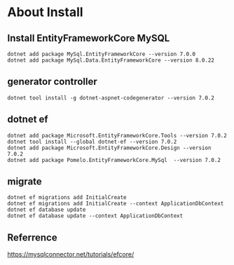 # About Install
## Install EntityFrameworkCore MySQL
```
dotnet add package MySql.EntityFrameworkCore --version 7.0.0
dotnet add package MySql.Data.EntityFrameworkCore --version 8.0.22
```

## generator controller
```
dotnet tool install -g dotnet-aspnet-codegenerator --version 7.0.2
```

## dotnet ef
```
dotnet add package Microsoft.EntityFrameworkCore.Tools --version 7.0.2
dotnet tool install --global dotnet-ef --version 7.0.2
dotnet add package Microsoft.EntityFrameworkCore.Design --version 7.0.2
dotnet add package Pomelo.EntityFrameworkCore.MySql  --version 7.0.2
```

## migrate
```
dotnet ef migrations add InitialCreate 
dotnet ef migrations add InitialCreate --context ApplicationDbContext
dotnet ef database update
dotnet ef database update --context ApplicationDbContext
```



## Referrence
https://mysqlconnector.net/tutorials/efcore/